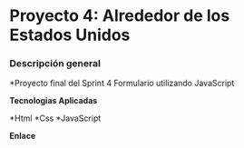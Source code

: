# Proyecto 4: Alrededor de los Estados Unidos

### Descripción general

*Proyecto final del Sprint 4
    Formulario utilizando JavaScript  

**Tecnologias Aplicadas**

*Html 
*Css 
*JavaScript

**Enlace**

